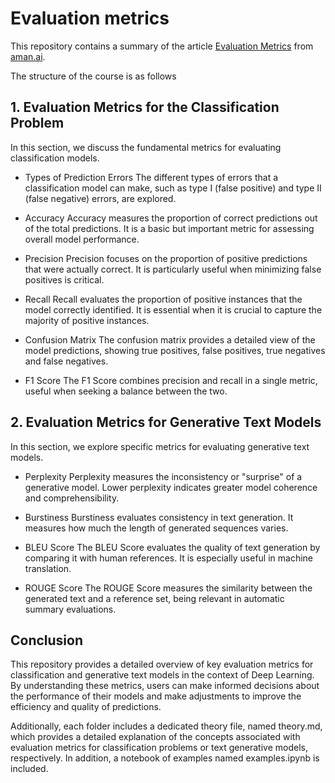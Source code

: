 # Evaluation metrics

This repository contains a summary of the article [Evaluation Metrics](https://aman.ai/primers/ai/evaluation-metrics/) from [aman.ai](https://aman.ai/).

The structure of the course is as follows

## 1. Evaluation Metrics for the Classification Problem
In this section, we discuss the fundamental metrics for evaluating classification models.

- Types of Prediction Errors
The different types of errors that a classification model can make, such as type I (false positive) and type II (false negative) errors, are explored.

- Accuracy
Accuracy measures the proportion of correct predictions out of the total predictions. It is a basic but important metric for assessing overall model performance.

- Precision
Precision focuses on the proportion of positive predictions that were actually correct. It is particularly useful when minimizing false positives is critical.

- Recall
Recall evaluates the proportion of positive instances that the model correctly identified. It is essential when it is crucial to capture the majority of positive instances.

- Confusion Matrix
The confusion matrix provides a detailed view of the model predictions, showing true positives, false positives, true negatives and false negatives.

- F1 Score
The F1 Score combines precision and recall in a single metric, useful when seeking a balance between the two.

## 2. Evaluation Metrics for Generative Text Models
In this section, we explore specific metrics for evaluating generative text models.

- Perplexity
Perplexity measures the inconsistency or "surprise" of a generative model. Lower perplexity indicates greater model coherence and comprehensibility.

- Burstiness
Burstiness evaluates consistency in text generation. It measures how much the length of generated sequences varies.

- BLEU Score
The BLEU Score evaluates the quality of text generation by comparing it with human references. It is especially useful in machine translation.

- ROUGE Score
The ROUGE Score measures the similarity between the generated text and a reference set, being relevant in automatic summary evaluations.

## Conclusion
This repository provides a detailed overview of key evaluation metrics for classification and generative text models in the context of Deep Learning. By understanding these metrics, users can make informed decisions about the performance of their models and make adjustments to improve the efficiency and quality of predictions.

Additionally, each folder includes a dedicated theory file, named theory.md, which provides a detailed explanation of the concepts associated with evaluation metrics for classification problems or text generative models, respectively. In addition, a notebook of examples named examples.ipynb is included.
